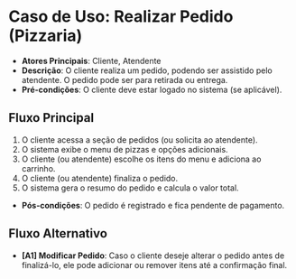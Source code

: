 # Caso de Uso: Realizar Pedido (Pizzaria)

- **Atores Principais**: Cliente, Atendente
- **Descrição**: O cliente realiza um pedido, podendo ser assistido pelo atendente. O pedido pode ser para retirada ou entrega.
- **Pré-condições**: O cliente deve estar logado no sistema (se aplicável).
  
## Fluxo Principal
1. O cliente acessa a seção de pedidos (ou solicita ao atendente).
2. O sistema exibe o menu de pizzas e opções adicionais.
3. O cliente (ou atendente) escolhe os itens do menu e adiciona ao carrinho.
4. O cliente (ou atendente) finaliza o pedido.
5. O sistema gera o resumo do pedido e calcula o valor total.

- **Pós-condições**: O pedido é registrado e fica pendente de pagamento.

## Fluxo Alternativo
- **[A1] Modificar Pedido**: Caso o cliente deseje alterar o pedido antes de finalizá-lo, ele pode adicionar ou remover itens até a confirmação final.